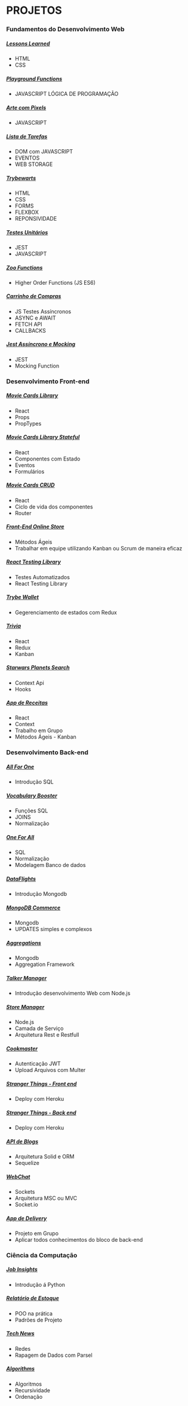# PROJETOS
### Fundamentos do Desenvolvimento Web
##### [Lessons Learned](https://github.com/Murilodospacos/trybe-projects/tree/murilopacos-lessons-learned-project)
- HTML
- CSS
##### [Playground Functions](https://github.com/Murilodospacos/trybe-projects/tree/murilopacos-project-playground-functions)
- JAVASCRIPT LÓGICA DE PROGRAMAÇÃO
##### [Arte com Pixels](https://github.com/Murilodospacos/trybe-projects/tree/murilopacos-project-pixels-art)
- JAVASCRIPT
##### [Lista de Tarefas](https://github.com/Murilodospacos/trybe-projects/tree/murilopacos-todo-list-project)
- DOM com JAVASCRIPT
- EVENTOS
- WEB STORAGE
##### [Trybewarts](https://github.com/Murilodospacos/trybe-projects/tree/murilo-trybewarts-project)
- HTML
- CSS
- FORMS
- FLEXBOX
- REPONSIVIDADE
##### [Testes Unitários](https://github.com/Murilodospacos/trybe-projects/tree/murilopacos-js-unit-tests)
- JEST
- JAVASCRIPT
##### [Zoo Functions](https://github.com/Murilodospacos/trybe-projects/tree/murilopacos-zoo-functions-project)
- Higher Order Functions (JS ES6)
##### [Carrinho de Compras](https://github.com/Murilodospacos/trybe-projects/tree/murilopacos-project-shopping-cart)
- JS Testes Assíncronos
- ASYNC e AWAIT
- FETCH API
- CALLBACKS
##### [Jest Assíncrono e Mocking](https://github.com/Murilodospacos/trybe-projects/tree/murilopacos-project-jest)
- JEST
- Mocking Function
### Desenvolvimento Front-end
##### [Movie Cards Library](https://github.com/tryber/sd-011-project-movie-cards-library)
- React
- Props
- PropTypes
##### [Movie Cards Library Stateful](https://github.com/Murilodospacos/trybe-projects/tree/murilopacos-movie-cards-library-stateful)
- React
- Componentes com Estado
- Eventos
- Formulários
##### [Movie Cards CRUD](https://github.com/Murilodospacos/trybe-projects/tree/murilopacos-project-movie-card-library-crud)
- React
- Ciclo de vida dos componentes
- Router
##### [Front-End Online Store](https://github.com/Murilodospacos/trybe-projects/tree/main-group-37)
- Métodos Ágeis
- Trabalhar em equipe utilizando Kanban ou Scrum de maneira eficaz
##### [React Testing Library](https://github.com/Murilodospacos/trybe-projects/tree/murilopacos-react-testing)
- Testes Automatizados
- React Testing Library
##### [Trybe Wallet](https://github.com/Murilodospacos/trybe-projects/tree/murilopacos-project-trybewallet)
- Gegerenciamento de estados com Redux
##### [Trivia](https://github.com/Murilodospacos/trybe-projects/tree/main-group-31)
- React
- Redux
- Kanban
##### [Starwars Planets Search](https://github.com/Murilodospacos/trybe-projects/tree/murilopacos-project-starwars-planets-search)
- Context Api
- Hooks
##### [App de Receitas](https://github.com/Murilodospacos/trybe-projects/tree/main-group-40)
- React
- Context
- Trabalho em Grupo
- Métodos Ágeis - Kanban
### Desenvolvimento Back-end
##### [All For One](https://github.com/Murilodospacos/trybe-projects/tree/murilopacos-mysql-all-for-one)
- Introdução SQL
##### [Vocabulary Booster](https://github.com/Murilodospacos/trybe-projects/tree/murilopacos-mysql-vocabulary-booster)
- Funções SQL
- JOINS
- Normalização
##### [One For All](https://github.com/Murilodospacos/trybe-projects/tree/murilopacos-mysql-one-for-all)
- SQL
- Normalização
- Modelagem Banco de dados
##### [DataFlights](https://github.com/Murilodospacos/trybe-projects/tree/murilopacos-mongodb-dataflights)
- Introdução Mongodb
##### [MongoDB Commerce](https://github.com/Murilodospacos/trybe-projects/tree/murilopacos-mongodb-commerce)
- Mongodb
- UPDATES simples e complexos
##### [Aggregations](https://github.com/Murilodospacos/trybe-projects/tree/murilopacos-mongodb-aggregations)
- Mongodb
- Aggregation Framework
##### [Talker Manager](https://github.com/Murilodospacos/trybe-projects/tree/murilopacos-sd-011-project-talker-manager)
- Introdução desenvolvimento Web com Node.js
##### [Store Manager](https://github.com/Murilodospacos/trybe-projects/tree/murilopacos-sd-011-store-manager)
- Node.js
- Camada de Serviço
- Arquitetura Rest e Restfull
##### [Cookmaster](https://github.com/Murilodospacos/trybe-projects/tree/murilopacos-sd-011-cookmaster)
- Autenticação JWT
- Upload Arquivos com Multer
##### [Stranger Things - Front end](https://github.com/Murilodospacos/trybe-projects/tree/murilopacos-sd-011-stranger-things-frontend)
- Deploy com Heroku
##### [Stranger Things - Back end](https://github.com/Murilodospacos/trybe-projects/tree/murilopacos-sd-011-stranger-things-backend)
- Deploy com Heroku
##### [API de Blogs](https://github.com/Murilodospacos/trybe-projects/tree/murilopacos-sd-011-project-blogs-api)
- Arquitetura Solid e ORM
- Sequelize
##### [WebChat](https://github.com/Murilodospacos/trybe-projects/tree/murilopacos-webchat-project)
- Sockets
- Arquitetura MSC ou MVC
- Socket.io
##### [App de Delivery](https://github.com/Murilodospacos/trybe-projects/tree/main-group-12)
- Projeto em Grupo
- Aplicar todos conhecimentos do bloco de back-end
### Ciência da Computação
##### [Job Insights](https://github.com/Murilodospacos/trybe-projects/tree/murilo-pacos-job-insights)
- Introdução á Python
##### [Relatório de Estoque](https://github.com/Murilodospacos/trybe-projects/tree/main-group-9)
- POO na prática
- Padrões de Projeto
##### [Tech News](https://github.com/Murilodospacos/trybe-projects/tree/murilo-pacos-tech-news)
- Redes
- Rapagem de Dados com Parsel
##### [Algorithms](https://github.com/Murilodospacos/trybe-projects/tree/murilopacos-project-algorithms)
- Algoritmos
- Recursividade
- Ordenação
